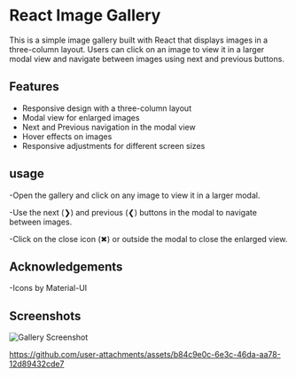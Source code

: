 # React Image Gallery

This is a simple image gallery built with React that displays images in a three-column layout. Users can click on an image to view it in a larger modal view and navigate between images using next and previous buttons.

## Features

- Responsive design with a three-column layout
- Modal view for enlarged images
- Next and Previous navigation in the modal view
- Hover effects on images
- Responsive adjustments for different screen sizes


## usage

  -Open the gallery and click on any image to view it in a larger modal.

  -Use the next (❯) and previous (❮) buttons in the modal to navigate between images.

  -Click on the close icon (✖) or outside the modal to close the enlarged view.


## Acknowledgements
  -Icons by Material-UI

  
## Screenshots

![Gallery Screenshot](path/to/screenshot.jpg)

https://github.com/user-attachments/assets/b84c9e0c-6e3c-46da-aa78-12d89432cde7

